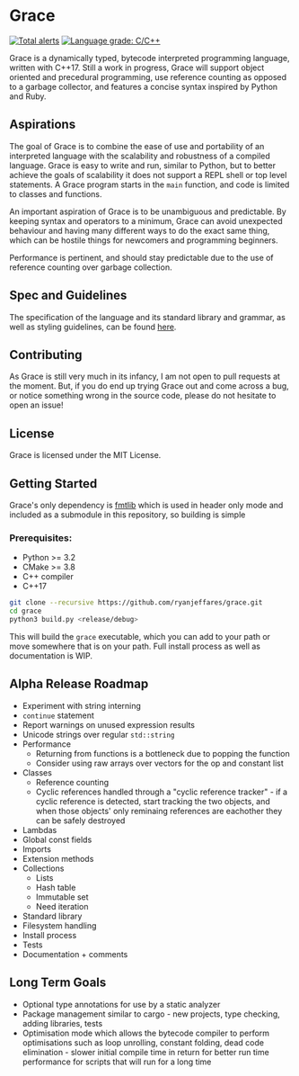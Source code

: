 # Grace

[![Total alerts](https://img.shields.io/lgtm/alerts/g/ryanjeffares/grace.svg?logo=lgtm&logoWidth=18)](https://lgtm.com/projects/g/ryanjeffares/grace/alerts/) [![Language grade: C/C++](https://img.shields.io/lgtm/grade/cpp/g/ryanjeffares/grace.svg?logo=lgtm&logoWidth=18)](https://lgtm.com/projects/g/ryanjeffares/grace/context:cpp)

Grace is a dynamically typed, bytecode interpreted programming language, written with C++17. Still a work in progress, Grace will support object oriented and precedural programming, use reference counting as opposed to a garbage collector, and features a concise syntax inspired by Python and Ruby.

## Aspirations

The goal of Grace is to combine the ease of use and portability of an interpreted language with the scalability and robustness of a compiled language. Grace is easy to write and run, similar to Python, but to better achieve the goals of scalability it does not support a REPL shell or top level statements. A Grace program starts in the `main` function, and code is limited to classes and functions.

An important aspiration of Grace is to be unambiguous and predictable. By keeping syntax and operators to a minimum, Grace can avoid unexpected behaviour and having many different ways to do the exact same thing, which can be hostile things for newcomers and programming beginners.

Performance is pertinent, and should stay predictable due to the use of reference counting over garbage collection.

## Spec and Guidelines

The specification of the language and its standard library and grammar, as well as styling guidelines, can be found [here](https://github.com/ryanjeffares/gracelang).

## Contributing

As Grace is still very much in its infancy, I am not open to pull requests at the moment. But, if you do end up trying Grace out and come across a bug, or notice something wrong in the source code, please do not hesitate to open an issue!

## License

Grace is licensed under the MIT License.

## Getting Started 

Grace's only dependency is [fmtlib](https://github.com/fmtlib/fmt) which is used in header only mode and included as a submodule in this repository, so building is simple

### Prerequisites:
* Python >= 3.2
* CMake >= 3.8
* C++ compiler
* C++17

```bash
git clone --recursive https://github.com/ryanjeffares/grace.git 
cd grace 
python3 build.py <release/debug>
```

This will build the `grace` executable, which you can add to your path or move somewhere that is on your path. Full install process as well as documentation is WIP.

## Alpha Release Roadmap
* Experiment with string interning
* `continue` statement
* Report warnings on unused expression results
* Unicode strings over regular `std::string`
* Performance
  * Returning from functions is a bottleneck due to popping the function 
  * Consider using raw arrays over vectors for the op and constant list
* Classes
  * Reference counting
  * Cyclic references handled through a "cyclic reference tracker" - if a cyclic reference is detected, start tracking the two objects, and when those objects' only reminaing references are eachother they can be safely destroyed 
* Lambdas 
* Global const fields 
* Imports 
* Extension methods
* Collections
  * Lists 
  * Hash table 
  * Immutable set 
  * Need iteration
* Standard library
* Filesystem handling
* Install process 
* Tests 
* Documentation + comments 

## Long Term Goals 
* Optional type annotations for use by a static analyzer
* Package management similar to cargo - new projects, type checking, adding libraries, tests
* Optimisation mode which allows the bytecode compiler to perform optimisations such as loop unrolling, constant folding, dead code elimination - slower initial compile time in return for better run time performance for scripts that will run for a long time

